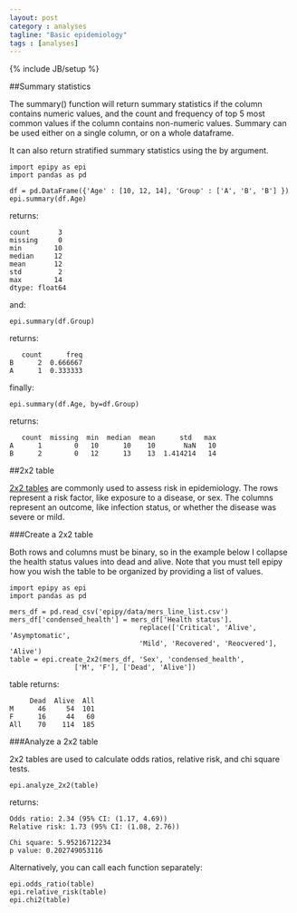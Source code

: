 ```yaml
---
layout: post
category : analyses
tagline: "Basic epidemiology"
tags : [analyses]
---
```

{% include JB/setup %}


##Summary statistics

The summary() function will return summary statistics if the column contains
numeric values, and the count and frequency of top 5 most common values if the column
contains non-numeric values. Summary can be used either on a single column, or on
a whole dataframe.

It can also return stratified summary statistics using the by argument.

    import epipy as epi
    import pandas as pd

    df = pd.DataFrame({'Age' : [10, 12, 14], 'Group' : ['A', 'B', 'B'] })
    epi.summary(df.Age)

returns:

    count       3
    missing     0
    min        10
    median     12
    mean       12
    std         2
    max        14
    dtype: float64

and:

    epi.summary(df.Group)

returns:

       count      freq
    B      2  0.666667
    A      1  0.333333

finally:

    epi.summary(df.Age, by=df.Group)

returns:

       count  missing  min  median  mean      std   max
    A      1        0   10      10    10       NaN   10
    B      2        0   12      13    13  1.414214   14

              

##2x2 table

[2x2 tables](http://sphweb.bumc.bu.edu/otlt/MPH-Modules/EP/EP713_Association/EP713_Association_print.html)
are commonly used to assess risk in epidemiology. The rows represent a risk factor,
like exposure to a disease, or sex. The columns represent an outcome, like infection status,
 or whether the disease was severe or mild. 

###Create a 2x2 table

Both rows and columns must be binary, so in the example below I collapse
the health status values into dead and alive. Note that you must tell epipy
how you wish the table to be organized by providing a list of values.

    import epipy as epi
    import pandas as pd

    mers_df = pd.read_csv('epipy/data/mers_line_list.csv')
    mers_df['condensed_health'] = mers_df['Health status'].
                                    replace(['Critical', 'Alive', 'Asymptomatic',
                                    'Mild', 'Recovered', 'Reocvered'], 'Alive')
    table = epi.create_2x2(mers_df, 'Sex', 'condensed_health',
                    ['M', 'F'], ['Dead', 'Alive'])

table returns:

         Dead  Alive  All
    M      46     54  101
    F      16     44   60
    All    70    114  185
    

###Analyze a 2x2 table

2x2 tables are used to calculate odds ratios, relative risk, and chi square tests.

    epi.analyze_2x2(table)

returns:

    Odds ratio: 2.34 (95% CI: (1.17, 4.69))
    Relative risk: 1.73 (95% CI: (1.08, 2.76))

    Chi square: 5.95216712234
    p value: 0.202749053116

Alternatively, you can call each function separately:

    epi.odds_ratio(table)
    epi.relative_risk(table)
    epi.chi2(table)


